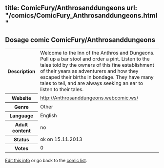 title: ComicFury/Anthrosanddungeons
url: "/comics/ComicFury_Anthrosanddungeons.html"
---
Dosage comic ComicFury/Anthrosanddungeons
-----------------------------------------

<p id="msg"></p>
<script type="text/javascript">
if (window.location.search === '?edit_info_mail=sent_ok') {
  var elem = document.getElementById("msg");
  elem.innerHTML = 'Edited information sucessfully sent for review, which is usually done daily. Thanks!';
  elem.className = 'ok';
}
</script>
<table class="comicinfo">
<tr>
<th>Description</th><td>Welcome to the Inn of the Anthros and Dungeons. Pull up a bar stool and order a pint. Listen to the tales told by the owners of this fine establishment of their years as adventurers and how they escaped their births in bondage. They have many tales to tell, and are always seeking an ear to listen to their tales.</td>
</tr>
<tr>
<th>Website</th><td><a href="http://Anthrosanddungeons.webcomic.ws/">http://Anthrosanddungeons.webcomic.ws/</a></td>
</tr>
<tr>
<th>Genre</th><td>Other</td>
</tr>
<tr>
<th>Language</th><td>English</td>
</tr>
<tr>
<th>Adult content</th><td>no</td>
</tr>
<tr>
<th>Status</th><td>ok on 15.11.2013</td>
</tr>
<tr>
<th>Votes</th><td>0</td>
</tr>
</table>

[Edit this info](ComicFury_Anthrosanddungeons_edit.html) or go back to the [comic list](../comic-index.html).
